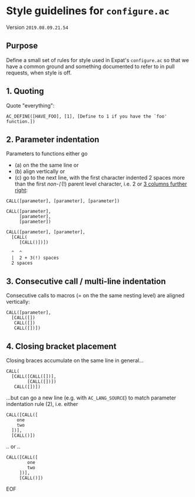 # Style guidelines for `configure.ac`

Version `2019.08.09.21.54`


## Purpose

Define a small set of rules for style used in Expat's `configure.ac`
so that we have a common ground and something documented to refer to
in pull requests, when style is off.


## 1. Quoting
Quote "everything":
```
AC_DEFINE([HAVE_FOO], [1], [Define to 1 if you have the `foo' function.])
```

## 2. Parameter indentation

Parameters to functions either go
- (a) on the the same line or
- (b) align vertically or
- (c) go to the next line, with the first character indented 2 spaces more
  than the first *non-`[`*(!) parent level character,
  i.e. 2 or [3 columns further right](https://www.gnu.org/software/autoconf/manual/autoconf-2.69/html_node/Autoconf-Language.html):

```
CALL([parameter], [parameter], [parameter])

CALL([parameter],
     [parameter],
     [parameter])

CALL([parameter], [parameter],
  [CALL(
     [CALL()])])

  ^  ^
  |  2 + 3(!) spaces
  2 spaces
```

## 3. Consecutive call / multi-line indentation

Consecutive calls to macros (= on the the same nesting level) are aligned vertically:

```
CALL([parameter],
  [CALL([])
   CALL([])
   CALL([])])
```

## 4. Closing bracket placement
Closing braces accumulate on the same line in general...

```
CALL(
  [CALL([CALL([])],
        [CALL([])])
   CALL([])])
```

...but can go a new line (e.g. with `AC_LANG_SOURCE`) to match parameter indentation rule (2), i.e. either

```
CALL([CALL([
    one
    two
  ])],
  [CALL()])
```

.. or ..
```
CALL([CALL([
        one
        two
     ])],
     [CALL()])
```


EOF
